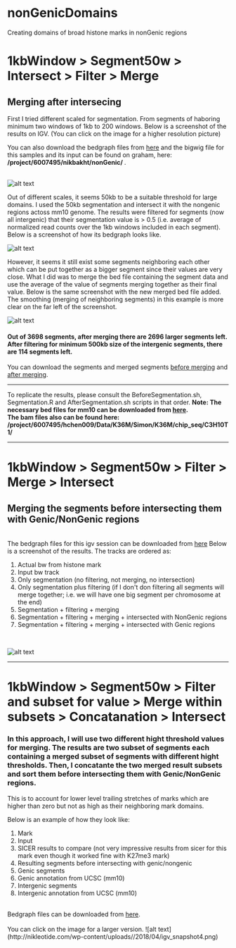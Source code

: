 # nonGenicDomains
Creating domains of broad histone marks in nonGenic regions

# 1kbWindow > Segment50w > Intersect > Filter > Merge
## Merging after intersecing
First I tried different scaled for segmentation. From segments of haboring minimum two windows of 1kb to 200 windows. Below is a screenshot of the results on IGV.
(You can click on the image for a higher resolution picture)

You can also download the bedgraph files from <a href="http://nikleotide.com/wp-content/uploads//2018/04/different_scales.zip">here</a> and the bigwig file for this samples and its input can be found on graham, here: <b>  /project/6007495/nikbakht/nonGenic/ </b>. <br><br>

![alt text](http://nikleotide.com/wp-content/uploads//2018/04/igv_snapshot.png)

Out of different scales, it seems 50kb to be a suitable threshold for large domains. I used the 50kb segmentation and intersect it with the nongenic regions actoss mm10 genome. The results were filtered for segments (now all intergenic) that their segmentation value is > 0.5 (i.e. average of normalized read counts over the 1kb windows included in each segment). Below is a screenshot of how its bedgraph looks like. 

![alt text](http://nikleotide.com/wp-content/uploads//2018/04/igv_snapshot2.png)


However, it seems it still exist some segments neighboring each other which can be put together as a bigger segment since their values are very close. What I did was to merge the bed file containing the segment data and use the average of the value of segments merging together as their final value. Below is the same screenshot with the new merged bed file added. The smoothing (merging of neighboring segments) in this example is more clear on the far left of the screenshot.

![alt text](http://nikleotide.com/wp-content/uploads//2018/04/igv_snapshot3.png)

#### Out of 3698 segments, after merging there are 2696 larger segments left. After filtering for minimum 500kb size of the intergenic segments, there are 114 segments left.

You can download the segments and merged segments <a href="http://nikleotide.com/wp-content/uploads//2018/04/Parental_H3K36me2-50kb-H3K36me2-NonGenic-NOT-MERGED.bedgraph.zip">before merging</a> and <a href="http://nikleotide.com/wp-content/uploads//2018/04/Parental_H3K36me2-50kb-H3K36me2-NonGenic.bedgraph.zip">after merging</a>.

-----------------------------------------------------------------------------------------------------------------------
To replicate the results, please consult the BeforeSegmentation.sh, Segmentation.R and AfterSegmentation.sh scripts in that order.
<b>Note: The necessary bed files for mm10 can be downloaded from <a href="http://nikleotide.com/wp-content/uploads//2018/04/mm10.bed_.files_.zip">here</a>.
<br>
 The bam files also can be found here:
 /project/6007495/hchen009/Data/K36M/Simon/K36M/chip_seq/C3H10T1/
</b>

-----------------------------------------------------------------------------------------------------------------------
# 1kbWindow > Segment50w > Filter > Merge > Intersect
## Merging the segments before intersecting them with Genic/NonGenic regions
<br>
The bedgraph files for this igv session can be downloaded from <a href="http://nikleotide.com/wp-content/uploads//2018/04/Merged_then_Intersected.zip">here</a>
Below is a screenshot of the results. The tracks are ordered as:

1. Actual bw from histone mark 
2. Input bw track 
3. Only segmentation (no filtering, not merging, no intersection) 
4. Only segmentation plus filtering (if I don't don filtering all segments will merge together; i.e. we will have one big segment per chromosome at the end) 
5. Segmentation + filtering + merging 
6. Segmentation + filtering + merging + intersected with NonGenic regions 
7. Segmentation + filtering + merging + intersected with Genic regions 
<br>

![alt text](http://nikleotide.com/wp-content/uploads//2018/04/igv_snapshot-merged-intersected.png)

-----------------------------------------------------------------------------------------------------------------------
# 1kbWindow > Segment50w > Filter and subset for value  > Merge within subsets > Concatanation > Intersect
### In this approach, I will use two different hight threshold values for merging. The results are two subset of segments each containing a merged subset of segments with different hight thresholds. Then, I concatante the two merged result subsets  and sort them before intersecting them with Genic/NonGenic regions.

This is to account for lower level trailing stretches of marks which are higher than zero but not as high as their neighboring mark domains.

Below is an example of how they look like:
1. Mark
2. Input
3. SICER results to compare (not very impressive results from sicer for this mark even though it worked fine with K27me3 mark)
4. Resulting segments before intersecting with genic/nongenic 
5. Genic segments
6. Genic annotation from UCSC (mm10)
7. Intergenic segments
8. Intergenic annotation from UCSC (mm10)
<br>
Bedgraph files can be downloaded from <a href="https://github.com/nikleotide/nonGenicDomains/blob/master/New_Segments_two_level.zip">here</a>. 
<br><br>
You can click on the image for a larger version.
![alt text](http://nikleotide.com/wp-content/uploads//2018/04/igv_snapshot4.png)







